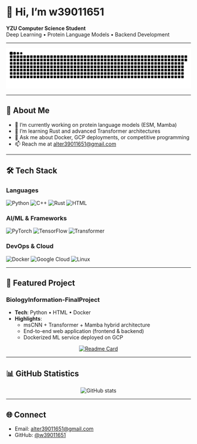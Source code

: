 # 👋 Hi, I’m w39011651

**YZU Computer Science Student**  
Deep Learning • Protein Language Models • Backend Development

---

![](https://raw.githubusercontent.com/w39011651/w39011651/output/github-snake.svg)

---

## 📖 About Me

- 🔭 I’m currently working on protein language models (ESM, Mamba)  
- 🌱 I’m learning Rust and advanced Transformer architectures  
- 💬 Ask me about Docker, GCP deployments, or competitive programming  
- 📫 Reach me at [alter39011651@gmail.com](mailto:alter39011651@gmail.com)

---

## 🛠️ Tech Stack

### Languages
![Python](https://img.shields.io/badge/Python-3776AB?style=for-the-badge&logo=python&logoColor=white)
![C++](https://img.shields.io/badge/C%2B%2B-00599C?style=for-the-badge&logo=c%2B%2B&logoColor=white)
![Rust](https://img.shields.io/badge/Rust-000000?style=for-the-badge&logo=rust&logoColor=white)
![HTML](https://img.shields.io/badge/HTML5-E34F26?style=for-the-badge&logo=html5&logoColor=white)

### AI/ML & Frameworks
![PyTorch](https://img.shields.io/badge/PyTorch-EE4C2C?style=for-the-badge&logo=pytorch&logoColor=white)
![TensorFlow](https://img.shields.io/badge/TensorFlow-FF6F00?style=for-the-badge&logo=tensorflow&logoColor=white)
![Transformer](https://img.shields.io/badge/🤗_Transformers-FFD21E?style=for-the-badge)

### DevOps & Cloud
![Docker](https://img.shields.io/badge/Docker-2496ED?style=for-the-badge&logo=docker&logoColor=white)
![Google Cloud](https://img.shields.io/badge/Google_Cloud-4285F4?style=for-the-badge&logo=google-cloud&logoColor=white)
![Linux](https://img.shields.io/badge/Linux-FCC624?style=for-the-badge&logo=linux&logoColor=black)

---

## 🔭 Featured Project

### BiologyInformation-FinalProject  
- **Tech**: Python • HTML • Docker  
- **Highlights**:  
  - msCNN + Transformer + Mamba hybrid architecture  
  - End-to-end web application (frontend & backend)  
  - Dockerized ML service deployed on GCP

<div align="center">
  
[![Readme Card](https://github-readme-stats.vercel.app/api/pin/?username=w39011651&repo=BiologyInformation-FinalProject&theme=radical&hide_border=true)](https://github.com/w39011651/BiologyInformation-FinalProject)

</div>

---

## 📊 GitHub Statistics

<p align="center">
  <img src="https://github-readme-stats.vercel.app/api?username=w39011651&show_icons=true&theme=vue&hide_border=true" alt="GitHub stats"/>
</p>

---

## 🌐 Connect

- Email: [alter39011651@gmail.com](mailto:alter39011651@gmail.com)  
- GitHub: [@w39011651](https://github.com/w39011651)  
